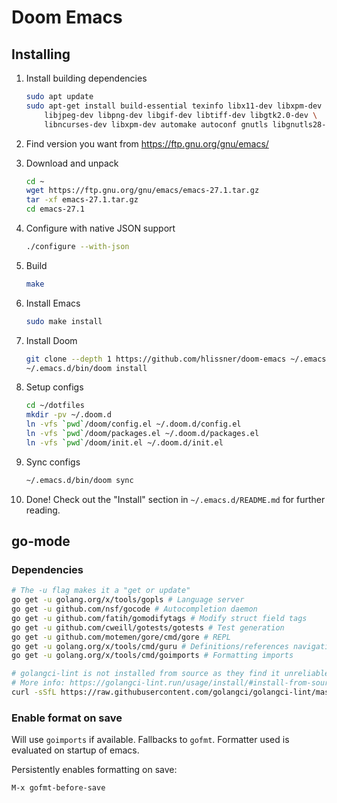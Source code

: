 # Doom Emacs

## Installing

1. Install building dependencies

   ```sh
   sudo apt update
   sudo apt-get install build-essential texinfo libx11-dev libxpm-dev \
       libjpeg-dev libpng-dev libgif-dev libtiff-dev libgtk2.0-dev \
       libncurses-dev libxpm-dev automake autoconf gnutls libgnutls28-dev
   ```

2. Find version you want from <https://ftp.gnu.org/gnu/emacs/>

3. Download and unpack

   ```sh
   cd ~
   wget https://ftp.gnu.org/gnu/emacs/emacs-27.1.tar.gz
   tar -xf emacs-27.1.tar.gz
   cd emacs-27.1
   ```

4. Configure with native JSON support

   ```sh
   ./configure --with-json
   ```

5. Build

   ```sh
   make
   ```

6. Install Emacs

   ```sh
   sudo make install
   ```

7. Install Doom

   ```sh
   git clone --depth 1 https://github.com/hlissner/doom-emacs ~/.emacs.d
   ~/.emacs.d/bin/doom install
   ```

8. Setup configs

   ```sh
   cd ~/dotfiles
   mkdir -pv ~/.doom.d
   ln -vfs `pwd`/doom/config.el ~/.doom.d/config.el
   ln -vfs `pwd`/doom/packages.el ~/.doom.d/packages.el
   ln -vfs `pwd`/doom/init.el ~/.doom.d/init.el
   ```

9. Sync configs

   ```sh
   ~/.emacs.d/bin/doom sync
   ```

10. Done! Check out the "Install" section in `~/.emacs.d/README.md` for further
   reading.

## go-mode

### Dependencies

```sh
# The -u flag makes it a "get or update"
go get -u golang.org/x/tools/gopls # Language server
go get -u github.com/nsf/gocode # Autocompletion daemon
go get -u github.com/fatih/gomodifytags # Modify struct field tags
go get -u github.com/cweill/gotests/gotests # Test generation
go get -u github.com/motemen/gore/cmd/gore # REPL
go get -u golang.org/x/tools/cmd/guru # Definitions/references navigation + refactoring
go get -u golang.org/x/tools/cmd/goimports # Formatting imports

# golangci-lint is not installed from source as they find it unreliable
# More info: https://golangci-lint.run/usage/install/#install-from-source
curl -sSfL https://raw.githubusercontent.com/golangci/golangci-lint/master/install.sh | sh -s -- -b $(go env GOPATH)/bin v1.35.0
```

### Enable format on save

Will use `goimports` if available. Fallbacks to `gofmt`. Formatter used is
evaluated on startup of emacs.

Persistently enables formatting on save:

```emacs
M-x gofmt-before-save
```


